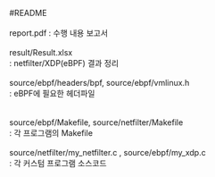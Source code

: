 #README
<br />
<br />
report.pdf
: 수행 내용 보고서
<br />
<br />
result/Result.xlsx
<br />
: netfilter/XDP(eBPF) 결과 정리
<br />
<br />
source/ebpf/headers/bpf, source/ebpf/vmlinux.h
<br />
: eBPF에 필요한 헤더파일  
<br />
<br />
source/ebpf/Makefile, source/netfilter/Makefile
<br />
: 각 프로그램의 Makefile
<br />
<br />
source/netfilter/my_netfilter.c , source/ebpf/my_xdp.c
<br />
: 각 커스텀 프로그램 소스코드
<br />

